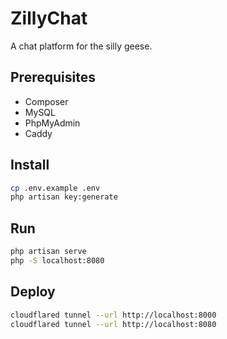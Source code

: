 # ZillyChat
A chat platform for the silly geese.

## Prerequisites
- Composer
- MySQL
- PhpMyAdmin
- Caddy

## Install
```bash
cp .env.example .env
php artisan key:generate
```
## Run
```bash
php artisan serve
php -S localhost:8080
```
## Deploy
```bash
cloudflared tunnel --url http://localhost:8000
cloudflared tunnel --url http://localhost:8080
```

